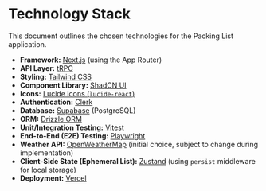 # Technology Stack

This document outlines the chosen technologies for the Packing List application.

- **Framework:** [Next.js](https://nextjs.org/) (using the App Router)
- **API Layer:** [tRPC](https://trpc.io/)
- **Styling:** [Tailwind CSS](https://tailwindcss.com/)
- **Component Library:** [ShadCN UI](https://ui.shadcn.com/)
- **Icons:** [Lucide Icons (`lucide-react`)](https://lucide.dev/)
- **Authentication:** [Clerk](https://clerk.com/)
- **Database:** [Supabase](https://supabase.com/) (PostgreSQL)
- **ORM:** [Drizzle ORM](https://orm.drizzle.team/)
- **Unit/Integration Testing:** [Vitest](https://vitest.dev/)
- **End-to-End (E2E) Testing:** [Playwright](https://playwright.dev/)
- **Weather API:** [OpenWeatherMap](https://openweathermap.org/api) (initial choice, subject to change during implementation)
- **Client-Side State (Ephemeral List):** [Zustand](https://github.com/pmndrs/zustand) (using `persist` middleware for local storage)
- **Deployment:** [Vercel](https://vercel.com/)
